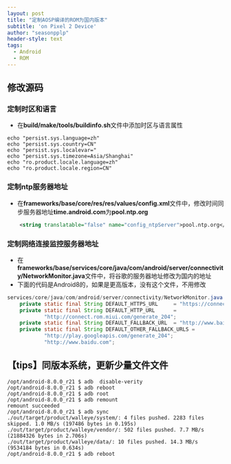 ```yaml
---
layout: post
title: "定制AOSP编译的ROM为国内版本"
subtitle: 'on Pixel 2 Device'
author: "seasonpplp"
header-style: text
tags:
  - Android
  - ROM
---
```

## 修改源码
### 定制时区和语言
- 在**build/make/tools/buildinfo.sh**文件中添加时区与语言属性
``` shell
echo "persist.sys.language=zh"
echo "persist.sys.country=CN"
echo "persist.sys.localevar="
echo "persist.sys.timezone=Asia/Shanghai"
echo "ro.product.locale.language=zh"
echo "ro.product.locale.region=CN"
```

### 定制ntp服务器地址
- 在**frameworks/base/core/res/res/values/config.xml**文件中，修改时间同步服务器地址**time.android.com**为**pool.ntp.org**
``` xml
    <string translatable="false" name="config_ntpServer">pool.ntp.org</string>
```

### 定制网络连接监控服务器地址
- 在**frameworks/base/services/core/java/com/android/server/connectivity/NetworkMonitor.java**文件中，将谷歌的服务器地址修改为国内的地址
- 下面的代码是Android8的，如果是更高版本，没有这个文件，不用修改
``` java
services/core/java/com/android/server/connectivity/NetworkMonitor.java:
    private static final String DEFAULT_HTTPS_URL     = "https://connect.rom.miui.com/generate_204";
    private static final String DEFAULT_HTTP_URL      =
            "http://connect.rom.miui.com/generate_204";
    private static final String DEFAULT_FALLBACK_URL  = "http://www.baidu.com";
    private static final String DEFAULT_OTHER_FALLBACK_URLS =
            "http://play.googleapis.com/generate_204";
            "http://www.baidu.com";
```

## 【tips】同版本系统，更新少量文件文件
``` shell
/opt/android-8.0.0_r21 $ adb  disable-verity
/opt/android-8.0.0_r21 $ adb reboot
/opt/android-8.0.0_r21 $ adb root
/opt/android-8.0.0_r21 $ adb remount
remount succeeded
/opt/android-8.0.0_r21 $ adb sync
./out/target/product/walleye/system/: 4 files pushed. 2283 files skipped. 1.0 MB/s (197486 bytes in 0.195s)
./out/target/product/walleye/vendor/: 502 files pushed. 7.7 MB/s (21884326 bytes in 2.706s)
./out/target/product/walleye/data/: 10 files pushed. 14.3 MB/s (9534184 bytes in 0.634s)
/opt/android-8.0.0_r21 $ adb reboot
```
